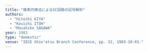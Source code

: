 ```yaml
---
title: "複素内挿法によるSC回路の記号解析"
authors:
  - "Hitoshi KIYA"
  - "Kouichi ITOH"
  - "Masahiko SAGAWA"
year: 1983
type: "domestic"
venue: "IECE Shin'etsu Branch Conference, pp. 32, 1983-10-01."
---
```

